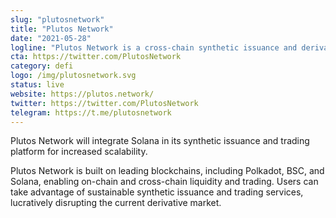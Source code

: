 ```yaml
---
slug: "plutosnetwork"
title: "Plutos Network"
date: "2021-05-28"
logline: "Plutos Network is a cross-chain synthetic issuance and derivative trading platform which offers mining incentives and staking rewards to users."
cta: https://twitter.com/PlutosNetwork
category: defi
logo: /img/plutosnetwork.svg
status: live
website: https://plutos.network/
twitter: https://twitter.com/PlutosNetwork
telegram: https://t.me/plutosnetwork
---
```


Plutos Network will integrate Solana in its synthetic issuance and trading platform for increased scalability.

Plutos Network is built on leading blockchains, including Polkadot, BSC, and Solana, enabling on-chain and cross-chain liquidity and trading. Users can take advantage of sustainable synthetic issuance and trading services, lucratively disrupting the current derivative market.
